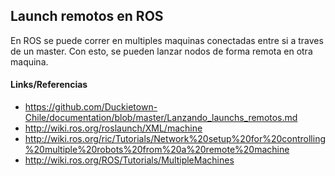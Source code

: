 ## Launch remotos en ROS
En ROS se puede correr en multiples maquinas conectadas entre si a traves de un master. Con esto, se pueden lanzar nodos de forma remota en otra maquina.

#### Links/Referencias
* https://github.com/Duckietown-Chile/documentation/blob/master/Lanzando_launchs_remotos.md
* http://wiki.ros.org/roslaunch/XML/machine
* http://wiki.ros.org/ric/Tutorials/Network%20setup%20for%20controlling%20multiple%20robots%20from%20a%20remote%20machine
* http://wiki.ros.org/ROS/Tutorials/MultipleMachines
